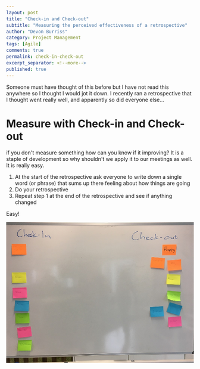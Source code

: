 ```yaml
---
layout: post
title: "Check-in and Check-out"
subtitle: "Measuring the perceived effectiveness of a retrospective"
author: "Devon Burriss"
category: Project Management
tags: [Agile]
comments: true
permalink: check-in-check-out
excerpt_separator: <!--more-->
published: true
---
```


Someone must have thought of this before but I have not read this anywhere so I thought I would jot it down. I recently ran a retrospective that I thought went really well, and apparently so did everyone else...

# Measure with Check-in and Check-out

if you don't measure something how can you know if it improving? It is a staple of development so why shouldn't we apply it to our meetings as well. It is really easy.

1. At the start of the retrospective ask everyone to write down a single word (or phrase) that sums up there feeling about how things are going
2. Do your retrospective
3. Repeat step 1 at the end of the retrospective and see if anything changed

Easy!

<img src="/img/posts/2017/check-in-out.jpg" alt="Check-in-Check-out" class="img-thumbnail">